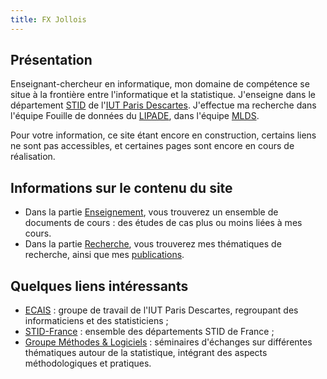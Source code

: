 ```yaml
---
title: FX Jollois 
---
```


## Présentation

Enseignant-chercheur en informatique, mon domaine de compétence se situe à la frontière 
entre l'informatique et la statistique. J'enseigne dans le département 
[STID](http://www.stid-paris.fr/) de l'[IUT Paris Descartes](http://www.iut.parisdescartes.fr). 
J'effectue ma recherche dans l'équipe Fouille de données du [LIPADE](http://www.lipade.fr), dans l'équipe [MLDS](http://www.math-info.univ-paris5.fr/~nadifmoh/Accueil.html#).

Pour votre information, ce site étant encore en construction, certains liens ne sont pas 
accessibles, et certaines pages sont encore en cours de réalisation.

## Informations sur le contenu du site

- Dans la partie [Enseignement](enseignement.html), vous trouverez un ensemble de documents 
de cours :
des études de cas plus ou moins liées à mes cours.
- Dans la partie [Recherche](recherche.html), vous trouverez mes thématiques de recherche, 
ainsi que mes [publications](publications.html).

## Quelques liens intéressants 

- [ECAIS](https://sites.google.com/site/groupeecais/) : groupe de travail de l'IUT Paris
Descartes, regroupant des informaticiens et des statisticiens ;
- [STID-France](http://www.stid-france.fr/) : ensemble des départements STID de France ;
- [Groupe Méthodes & Logiciels](http://www.sfds.asso.fr/323-Rendez_vous_SFdS_Methodes_et_Logiciels) :
séminaires d'échanges sur différentes thématiques autour de la statistique, intégrant des
aspects méthodologiques et pratiques.

